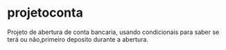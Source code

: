 # projetoconta
Projeto de abertura de conta bancaria, usando condicionais para saber se terá ou não,primeiro deposito durante a abertura.
